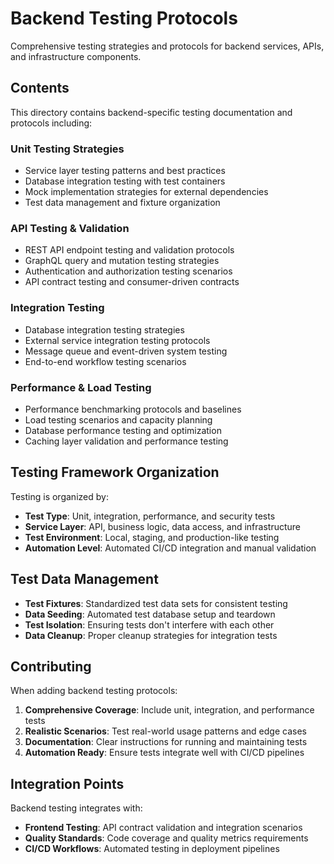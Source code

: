 # Backend Testing Protocols

Comprehensive testing strategies and protocols for backend services, APIs, and infrastructure components.

## Contents

This directory contains backend-specific testing documentation and protocols including:

### Unit Testing Strategies

- Service layer testing patterns and best practices
- Database integration testing with test containers
- Mock implementation strategies for external dependencies
- Test data management and fixture organization

### API Testing & Validation

- REST API endpoint testing and validation protocols
- GraphQL query and mutation testing strategies
- Authentication and authorization testing scenarios
- API contract testing and consumer-driven contracts

### Integration Testing

- Database integration testing strategies
- External service integration testing protocols
- Message queue and event-driven system testing
- End-to-end workflow testing scenarios

### Performance & Load Testing

- Performance benchmarking protocols and baselines
- Load testing scenarios and capacity planning
- Database performance testing and optimization
- Caching layer validation and performance testing

## Testing Framework Organization

Testing is organized by:

- **Test Type**: Unit, integration, performance, and security tests
- **Service Layer**: API, business logic, data access, and infrastructure
- **Test Environment**: Local, staging, and production-like testing
- **Automation Level**: Automated CI/CD integration and manual validation

## Test Data Management

- **Test Fixtures**: Standardized test data sets for consistent testing
- **Data Seeding**: Automated test database setup and teardown
- **Test Isolation**: Ensuring tests don't interfere with each other
- **Data Cleanup**: Proper cleanup strategies for integration tests

## Contributing

When adding backend testing protocols:

1. **Comprehensive Coverage**: Include unit, integration, and performance tests
2. **Realistic Scenarios**: Test real-world usage patterns and edge cases
3. **Documentation**: Clear instructions for running and maintaining tests
4. **Automation Ready**: Ensure tests integrate well with CI/CD pipelines

## Integration Points

Backend testing integrates with:

- **Frontend Testing**: API contract validation and integration scenarios
- **Quality Standards**: Code coverage and quality metrics requirements
- **CI/CD Workflows**: Automated testing in deployment pipelines
